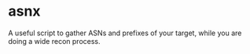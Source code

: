 # asnx
A useful script to gather ASNs and prefixes of your target, while you are doing a wide recon process.
